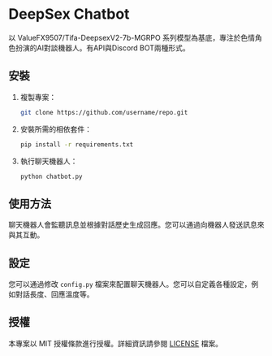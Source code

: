 # DeepSex Chatbot

以 ValueFX9507/Tifa-DeepsexV2-7b-MGRPO 系列模型為基底，專注於色情角色扮演的AI對談機器人。有API與Discord BOT兩種形式。

## 安裝

1. 複製專案：
    ```bash
    git clone https://github.com/username/repo.git
    ```

2. 安裝所需的相依套件：
    ```bash
    pip install -r requirements.txt
    ```

3. 執行聊天機器人：
    ```bash
    python chatbot.py
    ```

## 使用方法

聊天機器人會監聽訊息並根據對話歷史生成回應。您可以通過向機器人發送訊息來與其互動。

## 設定

您可以通過修改 `config.py` 檔案來配置聊天機器人。您可以自定義各種設定，例如對話長度、回應溫度等。

## 授權

本專案以 MIT 授權條款進行授權。詳細資訊請參閱 [LICENSE](LICENSE) 檔案。
